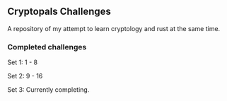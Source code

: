 ## Cryptopals Challenges

A repository of my attempt to learn cryptology and rust at the same time.

### Completed challenges

Set 1: 1 - 8

Set 2: 9 - 16

Set 3: Currently completing.

